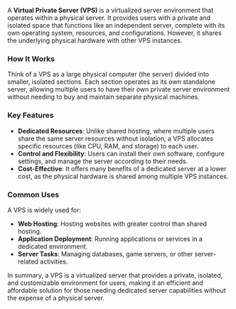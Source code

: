 A **Virtual Private Server (VPS)** is a virtualized server environment that operates within a physical server. It provides users with a private and isolated space that functions like an independent server, complete with its own operating system, resources, and configurations. However, it shares the underlying physical hardware with other VPS instances.

### How It Works
Think of a VPS as a large physical computer (the server) divided into smaller, isolated sections. Each section operates as its own standalone server, allowing multiple users to have their own private server environment without needing to buy and maintain separate physical machines.

### Key Features
- **Dedicated Resources**: Unlike shared hosting, where multiple users share the same server resources without isolation, a VPS allocates specific resources (like CPU, RAM, and storage) to each user.
- **Control and Flexibility**: Users can install their own software, configure settings, and manage the server according to their needs.
- **Cost-Effective**: It offers many benefits of a dedicated server at a lower cost, as the physical hardware is shared among multiple VPS instances.

### Common Uses
A VPS is widely used for:
- **Web Hosting**: Hosting websites with greater control than shared hosting.
- **Application Deployment**: Running applications or services in a dedicated environment.
- **Server Tasks**: Managing databases, game servers, or other server-related activities.

In summary, a VPS is a virtualized server that provides a private, isolated, and customizable environment for users, making it an efficient and affordable solution for those needing dedicated server capabilities without the expense of a physical server.